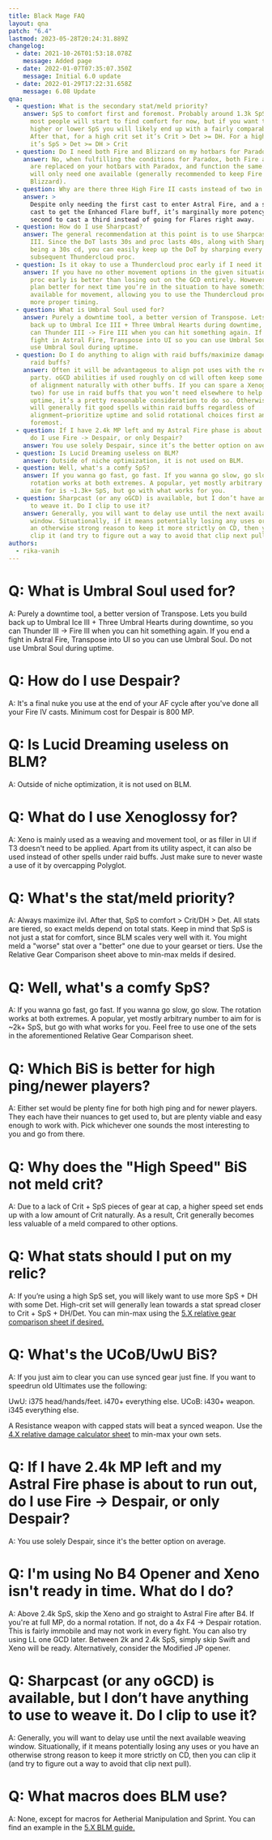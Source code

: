 ```yaml
---
title: Black Mage FAQ
layout: qna
patch: "6.4"
lastmod: 2023-05-28T20:24:31.889Z
changelog:
  - date: 2021-10-26T01:53:18.078Z
    message: Added page
  - date: 2022-01-07T07:35:07.350Z
    message: Initial 6.0 update
  - date: 2022-01-29T17:22:31.658Z
    message: 6.08 Update
qna:
  - question: What is the secondary stat/meld priority?
    answer: SpS to comfort first and foremost. Probably around 1.3k SpS is where
      most people will start to find comfort for now, but if you want to run
      higher or lower SpS you will likely end up with a fairly comparable set.
      After that, for a high crit set it’s Crit > Det >= DH. For a high sps set,
      it’s SpS > Det >= DH > Crit
  - question: Do I need both Fire and Blizzard on my hotbars for Paradox?
    answer: No, when fulfilling the conditions for Paradox, both Fire and Blizzard
      are replaced on your hotbars with Paradox, and function the same. So you
      will only need one available (generally recommended to keep Fire over
      Blizzard).
  - question: Why are there three High Fire II casts instead of two in the AoE rotation?
    answer: >
      Despite only needing the first cast to enter Astral Fire, and a second
      cast to get the Enhanced Flare buff, it’s marginally more potency per
      second to cast a third instead of going for Flares right away.
  - question: How do I use Sharpcast?
    answer: The general recommendation at this point is to use Sharpcast on Thunder
      III. Since the DoT lasts 30s and proc lasts 40s, along with Sharpcast
      being a 30s cd, you can easily keep up the DoT by sharping every
      subsequent Thundercloud proc.
  - question: Is it okay to use a Thundercloud proc early if I need it for movement?
    answer: If you have no other movement options in the given situation, using the
      proc early is better than losing out on the GCD entirely. However, try to
      plan better for next time you’re in the situation to have something
      available for movement, allowing you to use the Thundercloud proc with
      more proper timing.
  - question: What is Umbral Soul used for?
    answer: Purely a downtime tool, a better version of Transpose. Lets you build
      back up to Umbral Ice III + Three Umbral Hearts during downtime, so you
      can Thunder III -> Fire III when you can hit something again. If you end a
      fight in Astral Fire, Transpose into UI so you can use Umbral Soul. Do not
      use Umbral Soul during uptime.
  - question: Do I do anything to align with raid buffs/maximize damage dealt within
      raid buffs?
    answer: Often it will be advantageous to align pot uses with the rest of the
      party. oGCD abilities if used roughly on cd will often keep some semblance
      of alignment naturally with other buffs. If you can spare a Xenoglossy (or
      two) for use in raid buffs that you won’t need elsewhere to help keep
      uptime, it’s a pretty reasonable consideration to do so. Otherwise, BLM
      will generally fit good spells within raid buffs regardless of
      alignment–prioritize uptime and solid rotational choices first and
      foremost.
  - question: If I have 2.4k MP left and my Astral Fire phase is about to run out,
      do I use Fire -> Despair, or only Despair?
    answer: You use solely Despair, since it’s the better option on average.
  - question: Is Lucid Dreaming useless on BLM?
    answer: Outside of niche optimization, it is not used on BLM.
  - question: Well, what's a comfy SpS?
    answer: If you wanna go fast, go fast. If you wanna go slow, go slow. The
      rotation works at both extremes. A popular, yet mostly arbitrary number to
      aim for is ~1.3k+ SpS, but go with what works for you.
  - question: Sharpcast (or any oGCD) is available, but I don’t have anything to use
      to weave it. Do I clip to use it?
    answer: Generally, you will want to delay use until the next available weaving
      window. Situationally, if it means potentially losing any uses or you have
      an otherwise strong reason to keep it more strictly on CD, then you can
      clip it (and try to figure out a way to avoid that clip next pull).
authors:
  - rika-vanih
---
```

# Q: What is Umbral Soul used for?

A: Purely a downtime tool, a better version of Transpose. Lets you build back up to Umbral Ice III + Three Umbral Hearts during downtime, so you can Thunder III -> Fire III when you can hit something again. If you end a fight in Astral Fire, Transpose into UI so you can use Umbral Soul. Do not use Umbral Soul during uptime.

# Q: How do I use Despair?

A: It's a final nuke you use at the end of your AF cycle after you've done all your Fire IV casts. Minimum cost for Despair is 800 MP.

# Q: Is Lucid Dreaming useless on BLM?

A: Outside of niche optimization, it is not used on BLM.

# Q: What do I use Xenoglossy for?

A: Xeno is mainly used as a weaving and movement tool, or as filler in UI if T3 doesn't need to be applied. Apart from its utility aspect, it can also be used instead of other spells under raid buffs. Just make sure to never waste a use of it by overcapping Polyglot.

# Q: What's the stat/meld priority?

A: Always maximize ilvl. After that, SpS to comfort > Crit/DH > Det. All stats are tiered, so exact melds depend on total stats. Keep in mind that SpS is not just a stat for comfort, since BLM scales very well with it. You might meld a "worse" stat over a "better" one due to your gearset or tiers. Use the Relative Gear Comparison sheet above to min-max melds if desired.

# Q: Well, what's a comfy SpS?

A:  If you wanna go fast, go fast. If you wanna go slow, go slow. The rotation works at both extremes. A popular, yet mostly arbitrary number to aim for is ~2k+ SpS, but go with what works for you. Feel free to use one of the sets in the aforementioned Relative Gear Comparison sheet.

# Q: Which BiS is better for high ping/newer players?

A: Either set would be plenty fine for both high ping and for newer players. They each have their nuances to get used to, but are plenty viable and easy enough to work with. Pick whichever one sounds the most interesting to you and go from there.

# Q: Why does the "High Speed" BiS not meld crit?

A: Due to a lack of Crit + SpS pieces of gear at cap, a higher speed set ends up with a low amount of Crit naturally. As a result, Crit generally becomes less valuable of a meld compared to other options.

# Q: What stats should I put on my relic?

A:  If you’re using a high SpS set, you will likely want to use more SpS + DH with some Det. High-crit set will generally lean towards a stat spread closer to Crit + SpS + DH/Det. You can min-max using the [5.X relative gear comparison sheet if desired.](http://bit.ly/BLMGear)

# Q: What's the UCoB/UwU BiS?

A:  If you just aim to clear you can use synced gear just fine. If you want to speedrun old Ultimates use the following:

UwU: i375 head/hands/feet. i470+ everything else.
UCoB: i430+ weapon. i345 everything else.

A Resistance weapon with capped stats will beat a synced weapon. Use the [4.X relative damage calculator sheet](https://docs.google.com/spreadsheets/d/1mnu8G8p_zC0DVyDz_FNs04tBmUiBq8wRUpxcZf1JOQw/) to min-max your own sets.

# Q: If I have 2.4k MP left and my Astral Fire phase is about to run out, do I use Fire -> Despair, or only Despair?

A: You use solely Despair, since it's the better option on average.

# Q: I'm using No B4 Opener and Xeno isn't ready in time. What do I do?

A: Above 2.4k SpS, skip the Xeno and go straight to Astral Fire after B4. If you're at full MP, do a normal rotation. If not, do a 4x F4 -> Despair rotation. This is fairly immobile and may not work in every fight. You can also try using LL one GCD later. Between 2k and 2.4k SpS, simply skip Swift and Xeno will be ready. Alternatively, consider the Modified JP opener.

# Q: Sharpcast (or any oGCD) is available, but I don’t have anything to use to weave it. Do I clip to use it?

A: Generally, you will want to delay use until the next available weaving window. Situationally, if it means potentially losing any uses or you have an otherwise strong reason to keep it more strictly on CD, then you can clip it (and try to figure out a way to avoid that clip next pull).

# Q: What macros does BLM use?

A: None, except for macros for Aetherial Manipulation and Sprint. You can find an example in the [5.X BLM guide.](LINK)